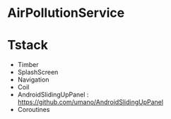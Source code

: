# AirPollutionService

# Tstack
- Timber
- SplashScreen
- Navigation
- Coil
- AndroidSlidingUpPanel : https://github.com/umano/AndroidSlidingUpPanel
- Coroutines